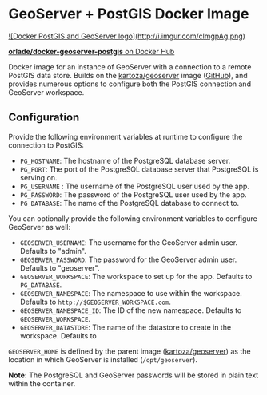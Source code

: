 # GeoServer + PostGIS Docker Image

<a href="https://hub.docker.com/r/orlade/docker-geoserver-postgis/">
![Docker PostGIS and GeoServer logo](http://i.imgur.com/clmgpAg.png)

**orlade/docker-geoserver-postgis** on Docker Hub
</a>

Docker image for an instance of GeoServer with a connection to a remote PostGIS data store.
Builds on the [kartoza/geoserver][dockerhub] image ([GitHub][github]), and provides numerous options
to configure both the PostGIS connection and GeoServer workspace.

## Configuration

Provide the following environment variables at runtime to configure the connection to PostGIS:

* `PG_HOSTNAME`: The hostname of the PostgreSQL database server.
* `PG_PORT`: The port of the PostgreSQL database server that PostgreSQL is serving on.
* `PG_USERNAME` : The username of the PostgreSQL user used by the app.
* `PG_PASSWORD`: The password of the PostgreSQL user used by the app.
* `PG_DATABASE`: The name of the PostgreSQL database to connect to.

You can optionally provide the following environment variables to configure GeoServer as well:

* `GEOSERVER_USERNAME`: The username for the GeoServer admin user. Defaults to "admin".
* `GEOSERVER_PASSWORD`: The password for the GeoServer admin user. Defaults to "geoserver".
* `GEOSERVER_WORKSPACE`: The workspace to set up for the app. Defaults to `PG_DATABASE`.
* `GEOSERVER_NAMESPACE`: The namespace to use within the workspace. Defaults to
  `http://$GEOSERVER_WORKSPACE.com`.
* `GEOSERVER_NAMESPACE_ID`: The ID of the new namespace. Defaults to `GEOSERVER_WORKSPACE`.
* `GEOSERVER_DATASTORE`: The name of the datastore to create in the workspace. Defaults to

`GEOSERVER_HOME` is defined by the parent image ([kartoza/geoserver][dockerhub]) as the location in
which GeoServer is installed (`/opt/geoserver`).

**Note:** The PostgreSQL and GeoServer passwords will be stored in plain text within the container.


[dockerhub]: https://hub.docker.com/r/kartoza/geoserver/
[github]: https://github.com/kartoza/docker-geoserver
